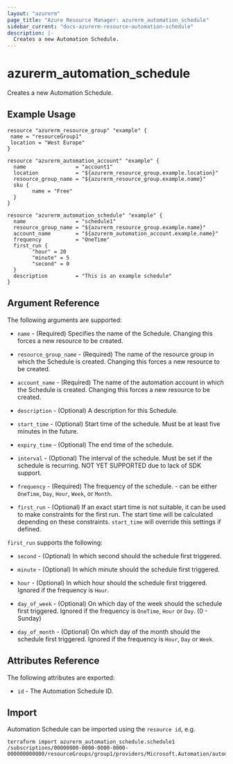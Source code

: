 ```yaml
---
layout: "azurerm"
page_title: "Azure Resource Manager: azurerm_automation_schedule"
sidebar_current: "docs-azurerm-resource-automation-schedule"
description: |-
  Creates a new Automation Schedule.
---
```


# azurerm\_automation\_schedule

Creates a new Automation Schedule.

## Example Usage

```
resource "azurerm_resource_group" "example" {
 name = "resourceGroup1"
 location = "West Europe"
}

resource "azurerm_automation_account" "example" {
  name                = "account1"
  location            = "${azurerm_resource_group.example.location}"
  resource_group_name = "${azurerm_resource_group.example.name}"
  sku {
        name = "Free"
  }
}

resource "azurerm_automation_schedule" "example" {
  name                = "schedule1"
  resource_group_name = "${azurerm_resource_group.example.name}"
  account_name        = "${azurerm_automation_account.example.name}"
  frequency           = "OneTime"
  first_run { 
        "hour" = 20
        "minute" = 5
        "second" = 0
  }
  description         = "This is an example schedule"
}
```

## Argument Reference

The following arguments are supported:

* `name` - (Required) Specifies the name of the Schedule. Changing this forces a new resource to be created.

* `resource_group_name` - (Required) The name of the resource group in which the Schedule is created. Changing this forces a new resource to be created.

* `account_name` - (Required) The name of the automation account in which the Schedule is created. Changing this forces a new resource to be created.

* `description` -  (Optional) A description for this Schedule.

* `start_time` -  (Optional) Start time of the schedule. Must be at least five minutes in the future.

* `expiry_time` -  (Optional) The end time of the schedule.

* `interval` -  (Optional) The interval of the schedule. Must be set if the schedule is recurring. NOT YET SUPPORTED due to lack of SDK support.
 
* `frequency` - (Required) The frequency of the schedule. - can be either `OneTime`, `Day`, `Hour`, `Week`, or `Month`.

* `first_run` - (Optional) If an exact start time is not suitable, it can be used to make constraints for the first run. The start time will be calculated depending on these constraints. `start_time` will override this settings if defined.

`first_run` supports the following:

* `second` - (Optional) In which second should the schedule first triggered.
 
* `minute` - (Optional) In which minute should the schedule first triggered.

* `hour` - (Optional) In which hour should the schedule first triggered. Ignored if the frequency is `Hour`.

* `day_of_week` - (Optional) On which day of the week should the schedule first triggered. Ignored if the frequency is `OneTime`, `Hour` or `Day`. (0 - Sunday)

* `day_of_month` - (Optional) On which day of the month should the schedule first triggered. Ignored if the frequency is `Hour`, `Day` or `Week`.
 
## Attributes Reference

The following attributes are exported:

* `id` - The Automation Schedule ID.

## Import

Automation Schedule can be imported using the `resource id`, e.g.

```
terraform import azurerm_automation_schedule.schedule1 /subscriptions/00000000-0000-0000-0000-000000000000/resourceGroups/group1/providers/Microsoft.Automation/automationAccounts/account1/schedules/schedule1
```
